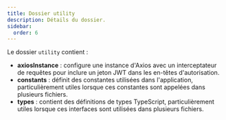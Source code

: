 ```yaml
---
title: Dossier utility
description: Détails du dossier.
sidebar:
  order: 6
---
```


Le dossier `utility` contient : 
- **axiosInstance** : configure une instance d'Axios avec un interceptateur de requêtes pour inclure un jeton JWT dans les en-têtes d'autorisation.
- **constants** : définit des constantes utilisées dans l'application, particulièrement utiles lorsque ces constantes sont appelées dans plusieurs fichiers.
- **types** : contient des définitions de types TypeScript, particulièrement utiles lorsque ces interfaces sont utilisées dans plusieurs fichiers.